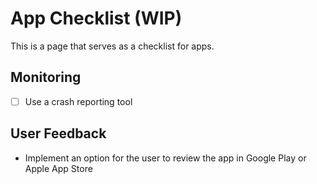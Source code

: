 # App Checklist (WIP)

This is a page that serves as a checklist for apps.


## Monitoring

- [ ] Use a crash reporting tool

## User Feedback

- Implement an option for the user to review the app in Google Play or Apple App Store
